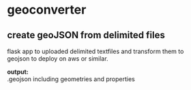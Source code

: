 # geoconverter
## create geoJSON from delimited files
  
flask app to uploaded delimited textfiles and transform them to  
geojson to deploy on aws or similar.

**output:**  
.geojson including geometries and properties  